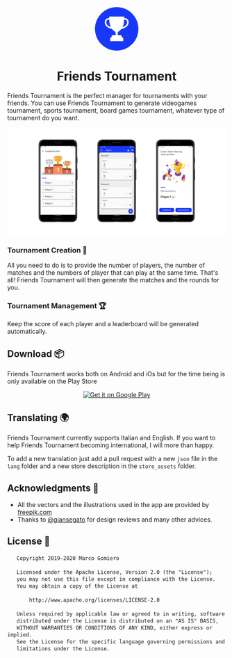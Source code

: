 <div align="center">
  <img style="border-radius: 50%" src="assets/app-icon.png" width="100px">
  <h1>Friends Tournament</h1>
</div>

Friends Tournament is the perfect manager for tournaments with your friends. You can use Friends Tournament to generate videogames tournament, sports tournament, board games tournament, whatever type of tournament do you want.

<div align="center">
  <img src="store_assets/banner_generic.png">
</div>

### Tournament Creation 🎲

All you need to do is to provide the number of players, the number of matches and the numbers of player that can play at the same time. That's all! Friends Tournament will then generate the matches and the rounds for you.

### Tournament Management 🏆

Keep the score of each player and a leaderboard will be generated automatically.

## Download 📦

Friends Tournament works both on Android and iOs but for the time being is only available on the Play Store

<div align="center"><a href=""><img alt="Get it on Google Play" src="https://play.google.com/intl/en_us/badges/images/generic/en_badge_web_generic.png" width="200px"/></a></div>

## Translating 🌍

Friends Tournament currently supports Italian and English. 
If you want to help Friends Tournament becoming international, I will more than happy.

To add a new translation just add a pull request with a new `json` file in the `lang` folder and a new store description in the `store_assets` folder.

## Acknowledgments 🌸

- All the vectors and the illustrations used in the app are provided by [freepik.com](https://it.freepik.com/foto-vettori-gratuito/design)
- Thanks to [@giansegato](https://giansegato.com/) for design reviews and many other advices.

## License 📄

```
   Copyright 2019-2020 Marco Gomiero

   Licensed under the Apache License, Version 2.0 (the "License");
   you may not use this file except in compliance with the License.
   You may obtain a copy of the License at

       http://www.apache.org/licenses/LICENSE-2.0

   Unless required by applicable law or agreed to in writing, software
   distributed under the License is distributed on an "AS IS" BASIS,
   WITHOUT WARRANTIES OR CONDITIONS OF ANY KIND, either express or implied.
   See the License for the specific language governing permissions and
   limitations under the License.
```